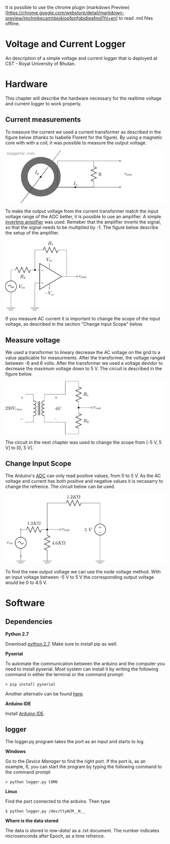 It is possible to use the chrome plugin (markdown Preview)[https://chrome.google.com/webstore/detail/markdown-preview/jmchmkecamhbiokiopfpnfgbidieafmd?hl=en] to read .md files offline.
# Voltage and Current Logger

An description of a simple voltage and current logger that is deployed at CST - Royal University of Bhutan.

# Hardware

This chapter will describe the hardware necessary for the realtime voltage and current logger to work properly.

## Current measurements

To measure the current we used a current transformer as described in the figure below (thanks to Isabelle Florent for the figure). By using a magnetic core with with a coil, it was possible to measure the output voltage. 

![](doc/fig/current/main.png)

To make the output voltage from the current transformer match the input voltage range of the ADC better, it is possible to use an amplifier. A simple [inverting amplifier](https://en.wikipedia.org/wiki/Operational_amplifier_applications#Inverting_amplifier) was used. Remeber that the amplifier inverts the signal, so that the signal needs to be multiplied by -1. The figure below describe the setup of the amplifier.

![](doc/fig/amplifier/main.png)

If you measure AC current it is important to change the scope of the input voltage, as described in the section "Change Input Scope" below.

## Measure voltage

We used a transformer to lineary decrease the AC voltage on the grid to a value applicable for measurments. After the transformer, the voltage ranged between -6 and 6 volts. After the transformer we used a voltage devidor to decrease the maximum voltage down to 5 V. The circuit is described in the figure below.

![](doc/fig/transformer/main.png)

The circuit in the next chapter was used to change the scope from [-5 V, 5 V] to [0, 5 V].

## Change Input Scope

The Arduino's [ADC](https://en.wikipedia.org/wiki/Analog-to-digital_converter) can only read positive values, from 0 to 5 V. As the AC voltage and current has both positive and negative values it is necasarry to change the refrence. The circuit below can be used.

![](doc/fig/referance-changer/main.png)

To find the new output voltage we can use the node voltage method. With an input voltage between -5 V to 5 V the corresponding output voltage would be 0 to 4.5 V.

# Software

## Dependencies

__Python 2.7__

Download [python 2.7](https://www.python.org/downloads/). Make sure to install pip as well.

__Pyserial__

To automate the communication between the arduino and the computer you need to install pyserial. Most system can install it by writing the following command in either the terminal or the command prompt:

	> pip install pyserial

Another alternativ can be found [here](https://learn.adafruit.com/arduino-lesson-17-email-sending-movement-detector/installing-python-and-pyserial).

__Arduino IDE__

Install [Arduino IDE](https://www.arduino.cc/en/Main/Software).

## logger

The logger.py program takes the port as an input and starts to log.

__Windows__

Go to the _Device Manager_ to find the right port. If the port is, as an example, 6, you can start the program by typing the following command to the command prompt

	> python logger.py COM6

__Linux__

Find the port connected to the arduino. Then type

	$ python logger.py /dev/ttyACM__N__

__Where is the data stored__

The data is stored in _raw-data/_ as a .txt document. The number indicates microsenconds after Epoch, as a time refrence.
